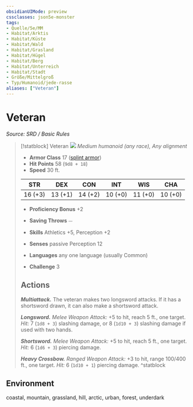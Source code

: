 ```yaml
---
obsidianUIMode: preview
cssclasses: json5e-monster
tags:
- Quelle/5e/MM
- Habitat/Arktis
- Habitat/Küste
- Habitat/Wald
- Habitat/Grasland
- Habitat/Hügel
- Habitat/Berg
- Habitat/Unterreich
- Habitat/Stadt
- Größe/Mittelgroß
- Typ/Humanoid/jede-rasse
aliases: ["Veteran"]
---
```

# Veteran
*Source: SRD / Basic Rules*  

> [!statblock] Veteran
> ![](token/Veteran.png#token)
> *Medium humanoid (any race), Any alignment*
> 
> - **Armor Class** 17  ([splint armor](compendium/items/splint-armor.md))
> - **Hit Points** 58 (`9d8 + 18`)
> - **Speed** 30 ft.
> 
> |STR|DEX|CON|INT|WIS|CHA|
> |:---:|:---:|:---:|:---:|:---:|:---:|
> |16 (+3)|13 (+1)|14 (+2)|10 (+0)|11 (+0)|10 (+0)|
> 
> - **Proficiency Bonus** +2
> - **Saving Throws** ⏤
> - **Skills** Athletics +5, Perception +2
> - **Senses** passive Perception 12
> 
> - **Languages** any one language (usually Common)
> - **Challenge** 3
> 
> ## Actions
> 
> ***Multiattack.*** The veteran makes two longsword attacks. If it has a shortsword drawn, it can also make a shortsword attack.
> 
> ***Longsword.*** *Melee Weapon Attack:* +5 to hit, reach 5 ft., one target. *Hit:* 7 (`1d8 + 3`) slashing damage, or 8 (`1d10 + 3`) slashing damage if used with two hands.
> 
> ***Shortsword.*** *Melee Weapon Attack:* +5 to hit, reach 5 ft., one target. *Hit:* 6 (`1d6 + 3`) piercing damage.
> 
> ***Heavy Crossbow.*** *Ranged Weapon Attack:* +3 to hit, range 100/400 ft., one target. *Hit:* 6 (`1d10 + 1`) piercing damage.
^statblock

## Environment

coastal, mountain, grassland, hill, arctic, urban, forest, underdark